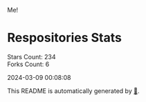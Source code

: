 Me!

# Respositories Stats
Stars Count: 234  
Forks Count: 6

2024-03-09 00:08:08  

This README is automatically generated by [🐰](https://github.com/rnitta/rnitta).
